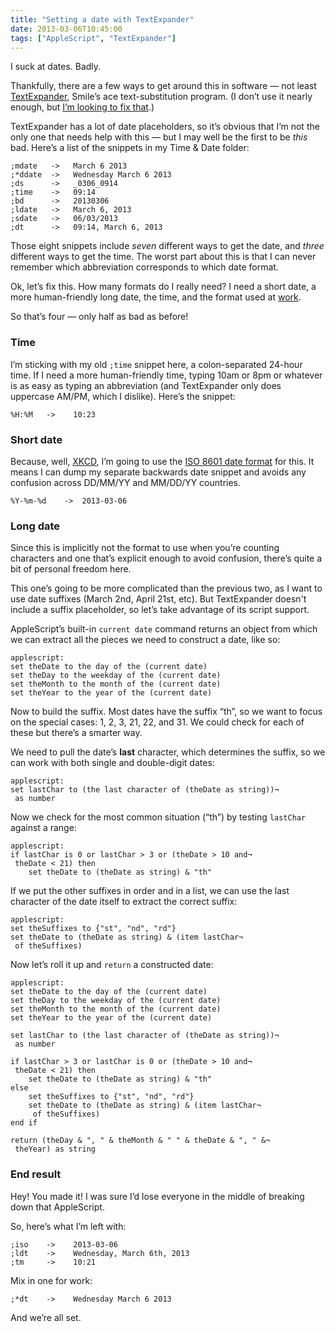 ```yaml
---
title: "Setting a date with TextExpander"
date: 2013-03-06T10:45:00
tags: ["AppleScript", "TextExpander"]
---
```


I suck at dates. Badly.

Thankfully, there are a few ways to get around this in software — not least [TextExpander][], Smile’s ace text-substitution program. (I don’t use it nearly enough, but [I’m looking to fix that][tc].)

[TextExpander]: http://smilesoftware.com/TextExpander/index.html
[tc]: http://www.takecontrolbooks.com/textexpander

TextExpander has a lot of date placeholders, so it’s obvious that I’m not the only one that needs help with this — but I may well be the first to be *this* bad. Here’s a list of the snippets in my Time & Date folder:

    ;mdate   ->   March 6 2013
    ;*ddate  ->   Wednesday March 6 2013
    ;ds      ->   _0306_0914
    ;time    ->   09:14
    ;bd      ->   20130306
    ;ldate   ->   March 6, 2013
    ;sdate   ->   06/03/2013
    ;dt      ->   09:14, March 6, 2013

Those eight snippets include *seven* different ways to get the date, and *three* different ways to get the time. The worst part about this is that I can never remember which abbreviation corresponds to which date format.

Ok, let’s fix this. How many formats do I really need? I need a short date, a more human-friendly long date, the time, and the format used at [work][ms].

So that’s four — only half as bad as before!

[ms]: http://www.morningstaronline.co.uk

### Time

I’m sticking with my old `;time` snippet here, a colon-separated 24-hour time. If I need a more human-friendly time, typing 10am or 8pm or whatever is as easy as typing an abbreviation (and TextExpander only does uppercase AM/PM, which I dislike). Here’s the snippet:

    %H:%M   ->    10:23

### Short date

Because, well, [XKCD][], I’m going to use the [ISO 8601 date format][iso] for this. It means I can dump my separate backwards date snippet and avoids any confusion across DD/MM/YY and MM/DD/YY countries.

    %Y-%m-%d    ->  2013-03-06

[XKCD]: http://xkcd.com/1179/
[iso]: http://en.wikipedia.org/wiki/ISO_8601

### Long date

Since this is implicitly not the format to use when you’re counting characters and one that’s explicit enough to avoid confusion, there’s quite a bit of personal freedom here.

This one’s going to be more complicated than the previous two, as I want to use date suffixes (March 2nd, April 21st, etc). But TextExpander doesn't include a suffix placeholder, so let’s take advantage of its script support.

AppleScript’s built-in `current date` command returns an object from which we can extract all the pieces we need to construct a date, like so:

    applescript:
    set theDate to the day of the (current date)
    set theDay to the weekday of the (current date)
    set theMonth to the month of the (current date)
    set theYear to the year of the (current date)

Now to build the suffix. Most dates have the suffix “th”, so we want to focus on the special cases: 1, 2, 3, 21, 22, and 31. We could check for each of these but there’s a smarter way.

We need to pull the date’s **last** character, which determines the suffix, so we can work with both single and double-digit dates:

    applescript:
    set lastChar to (the last character of (theDate as string))¬
     as number

Now we check for the most common situation (“th”) by testing `lastChar` against a range:

    applescript:
    if lastChar is 0 or lastChar > 3 or (theDate > 10 and¬
     theDate < 21) then
        set theDate to (theDate as string) & "th"

If we put the other suffixes in order and in a list, we can use the last character of the date itself to extract the correct suffix:

    applescript:
    set theSuffixes to {"st", "nd", "rd"}
    set theDate to (theDate as string) & (item lastChar¬
     of theSuffixes)

Now let’s roll it up and `return` a constructed date:

    applescript:
    set theDate to the day of the (current date)
    set theDay to the weekday of the (current date)
    set theMonth to the month of the (current date)
    set theYear to the year of the (current date)

    set lastChar to (the last character of (theDate as string))¬
     as number

    if lastChar > 3 or lastChar is 0 or (theDate > 10 and¬
     theDate < 21) then
        set theDate to (theDate as string) & "th"
    else
        set theSuffixes to {"st", "nd", "rd"}
        set theDate to (theDate as string) & (item lastChar¬
         of theSuffixes)
    end if

    return (theDay & ", " & theMonth & " " & theDate & ", " &¬
     theYear) as string

### End result

Hey! You made it! I was sure I’d lose everyone in the middle of breaking down that AppleScript.

So, here’s what I’m left with:

    ;iso    ->    2013-03-06
    ;ldt    ->    Wednesday, March 6th, 2013
    ;tm     ->    10:21

Mix in one for work:

    ;*dt    ->    Wednesday March 6 2013

And we’re all set.
